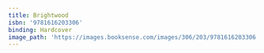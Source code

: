 ```yaml
---
title: Brightwood
isbn: '9781616203306'
binding: Hardcover
image_path: 'https://images.booksense.com/images/306/203/9781616203306.jpg'
---
```



